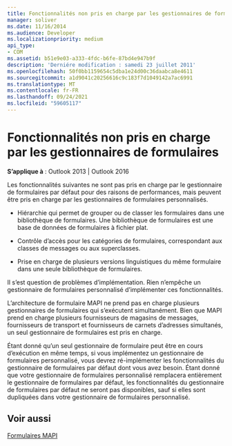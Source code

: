 ```yaml
---
title: Fonctionnalités non pris en charge par les gestionnaires de formulaires
manager: soliver
ms.date: 11/16/2014
ms.audience: Developer
ms.localizationpriority: medium
api_type:
- COM
ms.assetid: b51e9e03-a333-4fdc-b6fe-87bd4e947b9f
description: 'Derniére modification : samedi 23 juillet 2011'
ms.openlocfilehash: 50f0bb1159654c5dba1e24d00c36daabca8e4611
ms.sourcegitcommit: a1d9041c20256616c9c183f7d1049142a7ac6991
ms.translationtype: MT
ms.contentlocale: fr-FR
ms.lasthandoff: 09/24/2021
ms.locfileid: "59605117"
---
```

# <a name="capabilities-not-supported-by-form-managers"></a>Fonctionnalités non pris en charge par les gestionnaires de formulaires

  
  
**S’applique à** : Outlook 2013 | Outlook 2016 
  
Les fonctionnalités suivantes ne sont pas pris en charge par le gestionnaire de formulaires par défaut pour des raisons de performances, mais peuvent être pris en charge par les gestionnaires de formulaires personnalisés.
  
- Hiérarchie qui permet de grouper ou de classer les formulaires dans une bibliothèque de formulaires. Une bibliothèque de formulaires est une base de données de formulaires à fichier plat.
    
- Contrôle d’accès pour les catégories de formulaires, correspondant aux classes de messages ou aux superclasses.
    
- Prise en charge de plusieurs versions linguistiques du même formulaire dans une seule bibliothèque de formulaires.
    
Il s’est question de problèmes d’implémentation. Rien n’empêche un gestionnaire de formulaires personnalisé d’implémenter ces fonctionnalités.
  
L’architecture de formulaire MAPI ne prend pas en charge plusieurs gestionnaires de formulaires qui s’exécutent simultanément. Bien que MAPI prend en charge plusieurs fournisseurs de magasins de messages, fournisseurs de transport et fournisseurs de carnets d’adresses simultanés, un seul gestionnaire de formulaires est pris en charge.
  
Étant donné qu’un seul gestionnaire de formulaire peut être en cours d’exécution en même temps, si vous implémentez un gestionnaire de formulaires personnalisé, vous devrez ré-implémenter les fonctionnalités du gestionnaire de formulaires par défaut dont vous avez besoin. Étant donné que votre gestionnaire de formulaires personnalisé remplacera entièrement le gestionnaire de formulaires par défaut, les fonctionnalités du gestionnaire de formulaires par défaut ne seront pas disponibles, sauf si elles sont dupliquées dans votre gestionnaire de formulaires personnalisé.
  
## <a name="see-also"></a>Voir aussi



[Formulaires MAPI](mapi-forms.md)


